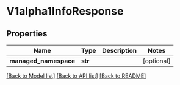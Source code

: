 # V1alpha1InfoResponse

## Properties
Name | Type | Description | Notes
------------ | ------------- | ------------- | -------------
**managed_namespace** | **str** |  | [optional] 

[[Back to Model list]](../README.md#documentation-for-models) [[Back to API list]](../README.md#documentation-for-api-endpoints) [[Back to README]](../README.md)


